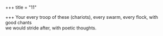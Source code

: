 +++
title = "11"

+++
Your every troop of these (chariots), every swarm, every flock, with  good chants  
we would stride after, with poetic thoughts.  